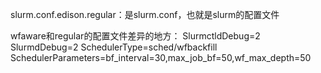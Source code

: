 slurm.conf.edison.regular：是slurm.conf，也就是slurm的配置文件


wfaware和regular的配置文件差异的地方：
    SlurmctldDebug=2
    SlurmdDebug=2
    SchedulerType=sched/wfbackfill
    SchedulerParameters=bf_interval=30,max_job_bf=50,wf_max_depth=50